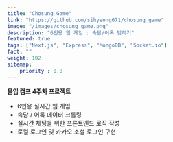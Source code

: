 ```yaml
---
title: "Chosung Game"
link: "https://github.com/sihyeong671/chosung_game"
image: "/images/chosung_game.png"
description: "6인용 웹 게임 : 속담/어록 맞히기"
featured: true
tags: ["Next.js", "Express", "MongoDB", "Socket.io"]
fact: ""
weight: 102
sitemap: 
    priority : 0.8
---
```

<!-- Read More -->
**몰입 캠프 4주차 프로젝트**
- 6인용 실시간 웹 게임
- 속담 / 어록 데이터 크롤링
- 실시간 채팅을 위한 프론트엔드 로직 작성
- 로컬 로그인 및 카카오 소셜 로그인 구현
